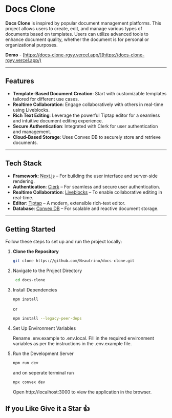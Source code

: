 # Docs Clone

**Docs Clone** is inspired by popular document management platforms. This project allows users to create, edit, and manage various types of documents based on templates. Users can utilize advanced tools to enhance document quality, whether the document is for personal or organizational purposes.

**Demo** - [https://docs-clone-rgyy.vercel.app/](https://docs-clone-rgyy.vercel.app/)

---

## Features

- **Template-Based Document Creation**: Start with customizable templates tailored for different use cases.
- **Realtime Collaboration**: Engage collaboratively with others in real-time using Liveblocks.
- **Rich Text Editing**: Leverage the powerful Tiptap editor for a seamless and intuitive document editing experience.
- **Secure Authentication**: Integrated with Clerk for user authentication and management.
- **Cloud-Based Storage**: Uses Convex DB to securely store and retrieve documents.

---

## Tech Stack

- **Framework**: [Next.js](https://nextjs.org/) – For building the user interface and server-side rendering.
- **Authentication**: [Clerk](https://clerk.dev/) – For seamless and secure user authentication.
- **Realtime Collaboration**: [Liveblocks](https://liveblocks.io/) – To enable collaborative editing in real-time.
- **Editor**: [Tiptap](https://tiptap.dev/) – A modern, extensible rich-text editor.
- **Database**: [Convex DB](https://convex.dev/) – For scalable and reactive document storage.

---

## Getting Started

Follow these steps to set up and run the project locally:

1. **Clone the Repository**
   ```bash
   git clone https://github.com/Neautrino/docs-clone.git
   ```
2. Navigate to the Project Directory

   ```bash
    cd docs-clone
    ```
3. Install Dependencies

    ```bash
    npm install
    ```
    or
    ``` bash
    npm install --legacy-peer-deps
    ```
4. Set Up Environment Variables

    Rename .env.example to .env.local.
Fill in the required environment variables as per the instructions in the .env.example file.

5. Run the Development Server

    ```bash
    npm run dev
    ```
    and on seperate terminal run
    ```bash
    npx convex dev
    ```
    Open http://localhost:3000 to view the application in the browser.

## If you Like Give it a Star 👍
